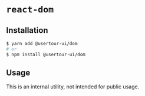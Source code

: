 # `react-dom`

## Installation

```sh
$ yarn add @usertour-ui/dom
# or
$ npm install @usertour-ui/dom
```

## Usage

This is an internal utility, not intended for public usage.
